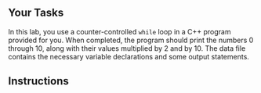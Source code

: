 ## Your Tasks

In this lab, you use a counter-controlled `while` loop in a C++ program provided for you. When completed, the program should print the numbers 0 through 10, along with their values multiplied by 2 and by 10. The data file contains the necessary variable declarations and some output statements.

## Instructions
